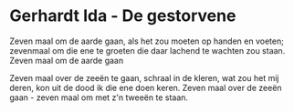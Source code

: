 # Gerhardt Ida - De gestorvene
Zeven maal om de aarde gaan,
als het zou moeten op handen en voeten;
zevenmaal om die ene te groeten
die daar lachend te wachten zou staan.
Zeven maal om de aarde gaan
 
Zeven maal over de zeeën te gaan,
schraal in de kleren, wat zou het mij deren,
kon uit de dood ik die ene doen keren.
Zeven maal over de zeeën gaan -
zeven maal om met z'n tweeën te staan.